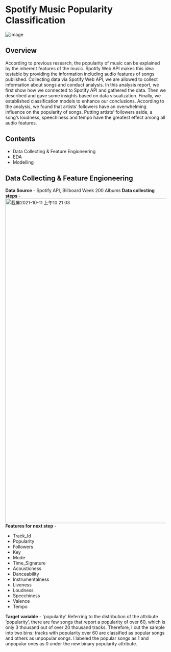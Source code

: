 # Spotify Music Popularity Classification

![image](https://user-images.githubusercontent.com/62194058/136700862-5956aef5-8961-4ff8-8363-4418c727716c.png)

## Overview
According to previous research, the popularity of music can be explained by the inherent features of the music. Spotify Web API makes this idea testable by providing the information including audio features of songs published. Collecting data via Spotify Web API, we are allowed to collect information about songs and conduct analysis. In this analysis report, we first show how we connected to Spotify API and gathered the data. Then we described and gave some insights based on data visualization. Finally, we established classification models to enhance our conclusions. According to the analysis, we found that artists’ followers have an overwhelming influence on the popularity of songs. Putting artists’ followers aside, a song’s loudness, speechiness and tempo have the greatest effect among all audio features.

## Contents
* Data Collecting & Feature Engioneering
* EDA
* Modelling

## Data Collecting & Feature Engioneering
**Data Source** - Spotify API, Billboard Week 200 Albums
**Data collecting steps** - 
<img width="1014" alt="截屏2021-10-11 上午10 21 03" src="https://user-images.githubusercontent.com/62194058/136806354-d7b041f6-5027-4638-aebd-0736a147cf7a.png">
**Features for next step** - 
* Track_Id
* Popularity
* Followers
* Key
* Mode
* Time_Signature
* Acousticness
* Danceability
* Instrumentalness
* Liveness
* Loudness
* Speechiness
* Valence
* Tempo

**Target variable** - 'popularity'
Referring to the distribution of the attribute ‘popularity’, there are few songs that report a popularity of over 60, which is only 3 thousand out of over 20 thousand tracks. Therefore, I cut the sample into two bins: tracks with popularity over 60 are classified as popular songs and others as unpopular songs. I labeled the popular songs as 1 and unpopular ones as 0 under the new binary popularity attribute. 


